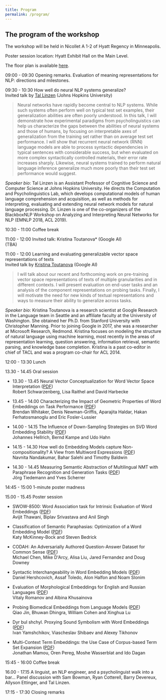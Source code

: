 ```yaml
---
title: Program
permalink: /program/
---
```


## <span class="time"> The program of the workshop </span>

The workshop will be held in Nicollet A 1-2 of Hyatt Regency in Minneapolis. 

Poster session location: Hyatt Exhibit Hall on the Main Level.

The floor plan is available [here](2019-NAACL-Minneapolis-Floorplans.pdf).


<span class="time"> 09:00 - 09:30</span> Opening remarks. Evaluation of meaning representations for NLP: directions and milestones. 

<span class="time"> 09:30 - 10:30</span> <span class="hl">How well do neural NLP systems generalize?</span> <br/> Invited talk by [Tal Linzen](http://tallinzen.net/) (Johns Hopkins University) 

> Neural networks have rapidly become central to NLP systems. While such systems often perform well on typical test set examples, their generalization abilities are often poorly understood. In this talk, I will demonstrate how experimental paradigms from psycholinguistics can help us characterize the gaps between the abilities of neural systems and those of humans, by focusing on interpretable axes of generalization from the training set rather than on average test set performance. I will show that recurrent neural network (RNN) language models are able to process syntactic dependencies in typical sentences with considerable success, but when evaluated on more complex syntactically controlled materials, their error rate increases sharply. Likewise, neural systems trained to perform natural language inference generalize much more poorly than their test set performance would suggest.

*Speaker bio*: Tal Linzen is an Assistant Professor of Cognitive Science and Computer Science at Johns Hopkins University. He directs the Computation and Psycholinguistics Lab, which develops computational models of human language comprehension and acquisition, as well as methods for interpreting, evaluating and extending neural network models for natural language processing. Dr. Linzen is one of the co-organizers of the BlackboxNLP Workshop on Analyzing and Interpreting Neural Networks for NLP (EMNLP 2018, ACL 2019).

<span class="time"> 10:30 - 11:00</span> Coffee break 

<span class="time"> 11:00 - 12:00</span> <span class="hl">Invited talk: Kristina Toutanova* (Google AI)</span> <br/> (TBA) 


<span class="time"> 11:00 - 12:00</span> <span class="hl">
Learning and evaluating generalizable vector space representations of texts</span> <br/> Invited talk by [Kristina Toutanova](http://kristinatoutanova.com/) (Google AI) 

> I will talk about our recent and forthcoming work on pre-training vector space representations of texts of multiple granularities and in different contexts.  I will present evaluation on end-user tasks and an analysis of the component representations on probing tasks. Finally, I will motivate the need for new kinds of textual representations and ways to measure their ability to generalize across tasks.

*Speaker bio*: Kristina Toutanova is a research scientist at Google Research in the  Language team in Seattle and an affiliate faculty at the University of Washington. She obtained her Ph.D. from Stanford University with Christopher Manning. Prior to joining Google in 2017, she was a researcher at Microsoft Research, Redmond. Kristina focuses on modeling the structure of natural language using machine learning, most recently in the areas of representation learning, question answering, information retrieval, semantic parsing, and knowledge base completion. Kristina is a past co-editor in chief of TACL and was a program co-chair for ACL 2014.

<span class="time"> 12:00 - 13:30</span> Lunch 

<span class="time"> 13.30 - 14.45</span> Oral session

 - <span class="time"> 13.30 - 13.45</span> <span class="hl">Neural Vector Conceptualization for Word Vector Space Interpretation</span> ([PDF](https://www.aclweb.org/anthology/W19-2001))<br/>
    Robert Schwarzenberg, Lisa Raithel and David Harbecke 

 - <span class="time"> 13.45 - 14.00</span> <span class="hl">Characterizing the Impact of Geometric Properties of Word Embeddings on Task Performance</span> ([PDF](https://www.aclweb.org/anthology/W19-2002))<br/>
    Brendan Whitaker, Denis Newman-Griffis, Aparajita Haldar, Hakan Ferhatosmanoglu and Eric Fosler-Lussier 

 - <span class="time"> 14.00 - 14.15</span> <span class="hl">The Influence of Down-Sampling Strategies on SVD Word Embedding Stability</span> ([PDF](https://www.aclweb.org/anthology/W19-2003))<br/>
    Johannes Hellrich, Bernd Kampe and Udo Hahn 

 - <span class="time"> 14.15 - 14.30</span> <span class="hl">How well do Embedding Models capture Non-compositionality? A View from Multiword Expressions</span> ([PDF](https://www.aclweb.org/anthology/W19-2004))<br/>
    Navnita Nandakumar, Bahar Salehi and Timothy Baldwin 

 - <span class="time"> 14.30 - 14.45</span> <span class="hl">Measuring Semantic Abstraction of Multilingual NMT with Paraphrase Recognition and Generation Tasks</span> ([PDF](https://www.aclweb.org/anthology/W19-2005))<br/>
   Jörg Tiedemann and Yves Scherrer 

<span class="time"> 14:45 - 15:00</span> 1-minute poster madness  

<span class="time"> 15.00 - 15.45</span> Poster session

 - <span class="hl">SWOW-8500: Word Association task for Intrinsic Evaluation of Word Embeddings</span> ([PDF](https://www.aclweb.org/anthology/W19-2006)) <br/>
    Avijit Thawani, Biplav Srivastava and Anil Singh 

- <span class="hl">Classification of Semantic Paraphasias: Optimization of a Word Embedding Model</span> ([PDF](https://www.aclweb.org/anthology/W19-2007))<br/>
   Katy McKinney-Bock and Steven Bedrick 

 - <span class="hl">CODAH: An Adversarially Authored Question-Answer Dataset for Common Sense</span> ([PDF](https://www.aclweb.org/anthology/W19-2008))<br/>
    Michael Chen, Mike D'Arcy, Alisa Liu, Jared Fernandez and  Doug Downey

 - <span class="hl">Syntactic Interchangeability in Word Embedding Models</span> ([PDF](https://www.aclweb.org/anthology/W19-2009))<br/>
    Daniel Hershcovich, Assaf Toledo, Alon Halfon and Noam Slonim 

 - <span class="hl">Evaluation of Morphological Embeddings for English and Russian Languages</span> ([PDF](https://www.aclweb.org/anthology/W19-2010))<br/>
    Vitaly Romanov and Albina Khusainova 

 - <span class="hl">Probing Biomedical Embeddings from Language Models</span> ([PDF](https://www.aclweb.org/anthology/W19-2011))<br/>
    Qiao Jin, Bhuwan Dhingra, William Cohen and Xinghua Lu 

 - <span class="hl">Dyr bul shchyl. Proxying Sound Symbolism with Word Embeddings</span> ([PDF](https://www.aclweb.org/anthology/W19-2012))<br/>
    Ivan Yamshchikov, Viascheslav Shibaev and Alexey Tikhonov 

 - <span class="hl">Multi-Context Term Embeddings: the Use Case of Corpus-based Term Set Expansion</span> ([PDF](https://www.aclweb.org/anthology/W19-2013))<br/>
    Jonathan Mamou, Oren Pereg, Moshe Wasserblat and Ido Dagan 

<span class="time"> 15:45 - 16:00</span> Coffee break 

<span class="time"> 16.00 - 17.15</span> <span class="hl">A linguist, an NLP engineer, and a psycholinguist walk into a bar...</span> Panel discussion with Sam Bowman, Ryan Cotterell, Barry Devereux, Allyson Ettinger, and Tal Linzen. 

<span class="time"> 17:15 - 17:30</span> Closing remarks 